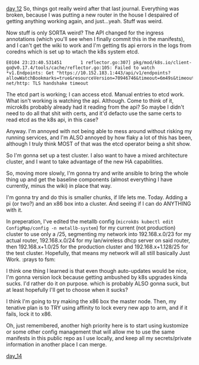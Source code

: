 [day 12](day_12.md)
So, things got really weird after that last journal. Everything was broken, because I was putting a new router in the house I despaired of getting anything working again, and just...yeah. Stuff was weird.

Now stuff is only SORTA weird? The API changed for the ingress annotations (which you'll see when I finally commit this in the manifests), and I can't get the wiki to work and I'm getting tls api errors in the logs from coredns which is set up to wtach the k8s system etcd.

```
E0104 23:23:40.531451       1 reflector.go:307] pkg/mod/k8s.io/client-go@v0.17.4/tools/cache/reflector.go:105: Failed to watch *v1.Endpoints: Get "https://10.152.183.1:443/api/v1/endpoints?allowWatchBookmarks=true&resourceVersion=70946746&timeout=6m49s&timeoutSeconds=409&watch=true": net/http: TLS handshake timeout
```

The etcd part is working; I can access etcd. Manual entries to etcd work. What isn't working is watching the api. Although. Come to think of it, microk8s probably already had it reading from the api? So maybe I didn't need to do all that shit with certs, and it'd defacto use the same certs to read etcd as the k8s api, in this case?

Anyway. I'm annoyed with not being able to mess around without risking my running services, and I'm ALSO annoyed by how flaky a lot of this has been, although I truly think MOST of that was the etcd operator being a shit show.

So I'm gonna set up a test cluster. I also want to have a mixed architecture cluster, and I want to take advantage of the new HA capabilities. 

So, moving more slowly, I'm gonna try and write ansible to bring the whole thing up and get the baseline components (almost everything I have currently, minus the wiki) in place that way.

I'm gonna try and do this is smaller chunks, if life lets me. Today. Adding a pi (or two?) and an x86 box into a cluster. And seeing if I can do ANYTHING with it.

In preperation, I've edited the metallb config (`microk8s kubectl edit ConfigMap/config -n metallb-system`) for my current (not production) cluster to use only a /25, segmenting my network into 192.168.x.0/23 for my actual router, 192.168.x.0/24 for my lan/wireless dhcp server on said router, then 192.168.x+1.0/25 for the production cluster and 192.168.x+1.128/25 for the test cluster. Hopefully, that means my network will all still basically Just Work. :prays to fsm:

I think one thing I learned is that even though auto-updates would be nice, I'm gonna version lock because getting ambushed by k8s upgrades kinda sucks. I'd rather do it on purpose. which is probably ALSO gonna suck, but at least hopefully I'll get to choose when it sucks?

I think I'm going to try making the x86 box the master node. Then, my tenative plan is to TRY using affinity to lock every new app to arm, and if it fails, lock it to x86.

Oh, just remembered, another high priority here is to start using kustomize or some other config management that will allow me to use the same manifests in this public repo as I use locally, and keep all my secrets/private information in another place I can merge.

[day_14](day_14.md)
